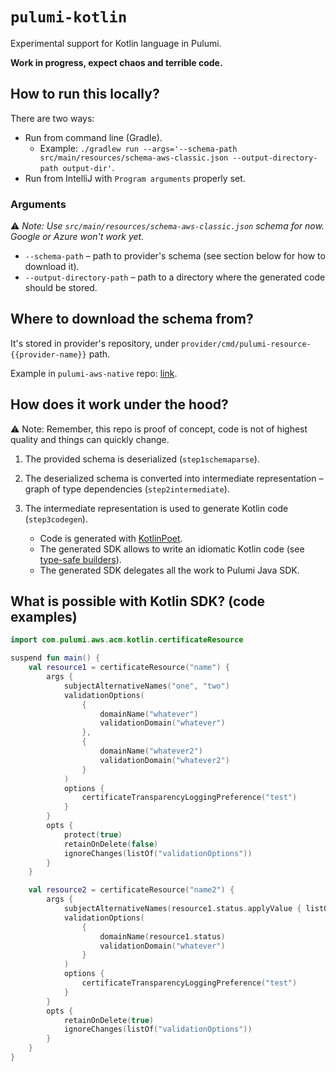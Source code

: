 # `pulumi-kotlin`

Experimental support for Kotlin language in Pulumi.

**Work in progress, expect chaos and terrible code.**

## How to run this locally? 

There are two ways:

- Run from command line (Gradle).
    - Example: `./gradlew run --args='--schema-path src/main/resources/schema-aws-classic.json --output-directory-path output-dir'`. 
- Run from IntelliJ with `Program arguments` properly set.

### Arguments 

⚠️ *Note: Use `src/main/resources/schema-aws-classic.json` schema for now. Google or Azure won't work yet.*

- `--schema-path` – path to provider's schema (see section below for how to download it).
- `--output-directory-path` – path to a directory where the generated code should be stored. 

## Where to download the schema from?

It's stored in provider's repository, under `provider/cmd/pulumi-resource-{{provider-name}}` path. 

Example in `pulumi-aws-native` repo: [link](https://github.com/pulumi/pulumi-aws-native/blob/master/provider/cmd/pulumi-resource-aws-native/schema.json).

## How does it work under the hood?

⚠️ Note: Remember, this repo is proof of concept, code is not of highest quality and things can quickly change.

1. The provided schema is deserialized (`step1schemaparse`).
1. The deserialized schema is converted into intermediate representation – graph of type dependencies (`step2intermediate`).
1. The intermediate representation is used to generate Kotlin code (`step3codegen`).

    - Code is generated with [KotlinPoet](https://github.com/square/kotlinpoet).
    - The generated SDK allows to write an idiomatic Kotlin code (see [type-safe builders](https://kotlinlang.org/docs/type-safe-builders.html)). 
    - The generated SDK delegates all the work to Pulumi Java SDK.


## What is possible with Kotlin SDK? (code examples)

```kotlin
import com.pulumi.aws.acm.kotlin.certificateResource

suspend fun main() {
    val resource1 = certificateResource("name") {
        args {
            subjectAlternativeNames("one", "two")
            validationOptions(
                {
                    domainName("whatever")
                    validationDomain("whatever")
                },
                {
                    domainName("whatever2")
                    validationDomain("whatever2")
                }
            )
            options {
                certificateTransparencyLoggingPreference("test")
            }
        }
        opts {
            protect(true)
            retainOnDelete(false)
            ignoreChanges(listOf("validationOptions"))
        }
    }

    val resource2 = certificateResource("name2") {
        args {
            subjectAlternativeNames(resource1.status.applyValue { listOf(it) })
            validationOptions(
                {
                    domainName(resource1.status)
                    validationDomain("whatever")
                }
            )
            options {
                certificateTransparencyLoggingPreference("test")
            }
        }
        opts {
            retainOnDelete(true)
            ignoreChanges(listOf("validationOptions"))
        }
    }
}
```
